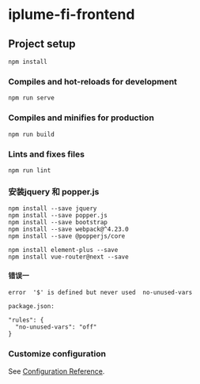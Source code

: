 # iplume-fi-frontend

## Project setup
```
npm install
```

### Compiles and hot-reloads for development
```
npm run serve
```

### Compiles and minifies for production
```
npm run build
```

### Lints and fixes files
```
npm run lint
```

### 安装jquery 和 popper.js
```text
npm install --save jquery
npm install --save popper.js
npm install --save bootstrap
npm install --save webpack@^4.23.0
npm install --save @popperjs/core

npm install element-plus --save
npm install vue-router@next --save
```
#### 错误一
```text
error  '$' is defined but never used  no-unused-vars

package.json:

"rules": {
  "no-unused-vars": "off"
}
```


### Customize configuration
See [Configuration Reference](https://cli.vuejs.org/config/).
